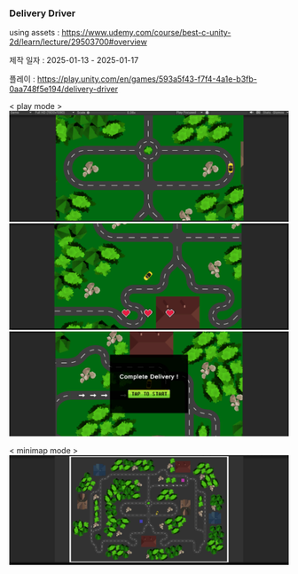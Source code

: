 ### Delivery Driver

using assets : https://www.udemy.com/course/best-c-unity-2d/learn/lecture/29503700#overview

제작 일자 : 2025-01-13 - 2025-01-17

플레이 : https://play.unity.com/en/games/593a5f43-f7f4-4a1e-b3fb-0aa748f5e194/delivery-driver

< play mode >
![alt text](image.png)
![alt text](image-2.png)
![alt text](image-3.png)

< minimap mode >
![alt text](image-1.png)